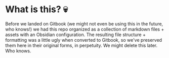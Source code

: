# What is this? 💀

Before we landed on Gitbook (we might not even be using this in the future, who knows!) we had this repo organized as a collection of markdown files + assets with an Obsidian configuration. The resulting file structure + formatting was a little ugly when converted to Gitbook, so we've preserved them here in their original forms, in perpetuity. We might delete this later. Who knows.
